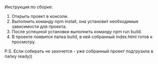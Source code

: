 Инструкция по сборке:
1. Открыть проект в консоли.
2. Выполнить команду npm install, она установит необходимые зависимости для проекта.
3. После успешной установки выполнить команду npm run build.
4. В проекте появится папка build, в ней собранный index.html готов к просмотру.

P.S. Если собирать не захочется - уже собранный проект подгрузила в папку ready))